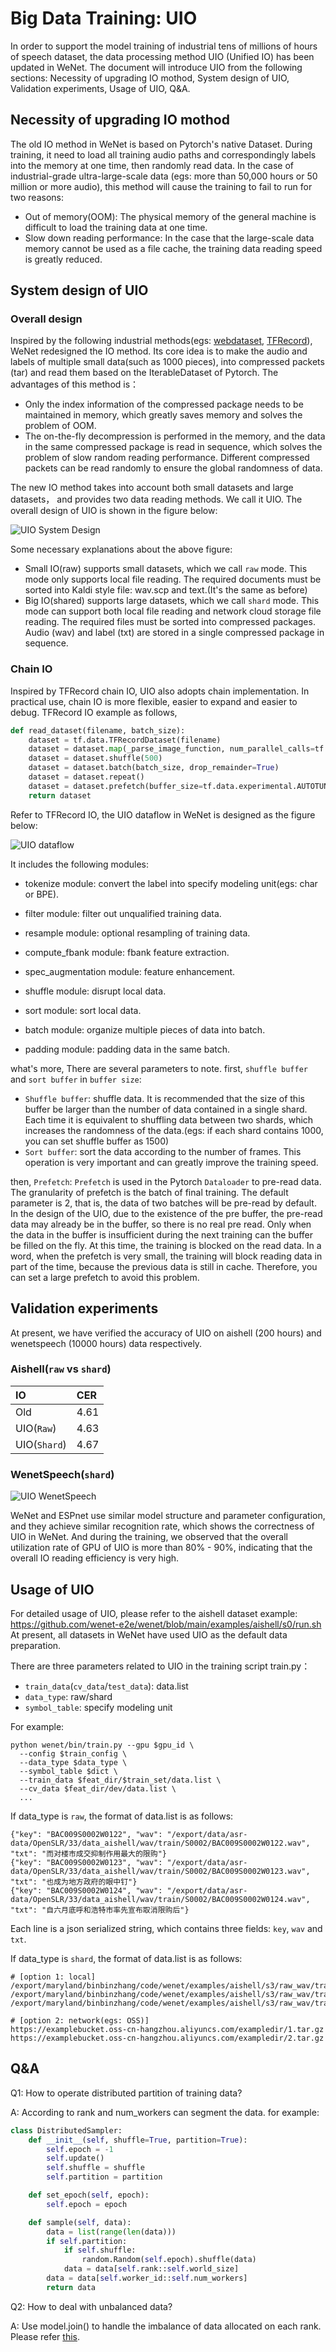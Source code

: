 # Big Data Training: UIO

In order to support the model training of industrial tens of millions of hours of speech dataset, the data processing
method UIO (Unified IO) has been updated in WeNet. The document will introduce UIO from the following sections:
Necessity of upgrading IO mothod, System design of UIO, Validation experiments, Usage of UIO, Q&A.

## Necessity of upgrading IO mothod
The old IO method in WeNet is based on Pytorch's native Dataset. During training, it need to load all training audio
paths and correspondingly labels into the memory at one time, then randomly read data. In the case of industrial-grade
ultra-large-scale data (egs: more than 50,000 hours or 50 million or more audio), this method will cause the training
to fail to run for two reasons:
- Out of memory(OOM): The physical memory of the general machine is difficult to load the training data at one time.
- Slow down reading performance:  In the case that the large-scale data memory cannot be used as a file cache, the training
data reading speed is greatly reduced.

## System design of UIO
### Overall design
Inspired by the following industrial methods(egs: [webdataset](https://github.com/webdataset/webdataset), [TFRecord](https://www.tensorflow.org/tutorials/load_data/tfrecord)),
WeNet redesigned the IO method. Its core idea is to make the audio and labels of multiple small data(such as 1000 pieces),
into compressed packets (tar) and read them based on the IterableDataset of Pytorch. The advantages of this method is：
- Only the index information of the compressed package needs to be maintained in memory, which greatly saves memory and
solves the problem of OOM.
- The on-the-fly decompression is performed in the memory, and the data in the same compressed package is read in
sequence, which solves the problem of slow random reading performance. Different compressed packets can be read randomly
to ensure the global randomness of data.

The new IO method takes into account both small datasets and large datasets， and provides two data reading methods.
We call it UIO. The overall design of UIO is shown in the figure below:

![UIO System Design](./images/UIO_system.png)

Some necessary explanations about the above figure:
- Small IO(raw) supports small datasets, which we call ``raw`` mode. This mode only supports local file reading.
The required documents must be sorted into Kaldi style file: wav.scp and text.(It's the same as before)
- Big IO(shared) supports large datasets, which we call ``shard`` mode. This mode can support both local file
reading and network cloud storage file reading. The required files must be sorted into compressed packages. Audio (wav)
and label (txt) are stored in a single compressed package in sequence.

### Chain IO
Inspired by TFRecord chain IO, UIO also adopts chain implementation. In practical use, chain IO is more flexible,
easier to expand and easier to debug. TFRecord IO example as follows,
```python
def read_dataset(filename, batch_size):
    dataset = tf.data.TFRecordDataset(filename)
    dataset = dataset.map(_parse_image_function, num_parallel_calls=tf.data.experimental.AUTOTUNE)
    dataset = dataset.shuffle(500)
    dataset = dataset.batch(batch_size, drop_remainder=True)
    dataset = dataset.repeat()
    dataset = dataset.prefetch(buffer_size=tf.data.experimental.AUTOTUNE)
    return dataset
```
Refer to TFRecord IO, the UIO dataflow in WeNet is designed as the figure below:

![UIO dataflow](./images/UIO_dataflow.png)

It includes the following modules:
- tokenize module: convert the label into specify modeling unit(egs: char or BPE).

- filter module: filter out unqualified training data.

- resample module: optional resampling of training data.

- compute_fbank module: fbank feature extraction.

- spec_augmentation module: feature enhancement.

- shuffle module: disrupt local data.

- sort module: sort local data.

- batch module: organize multiple pieces of data into batch.

- padding module: padding data in the same batch.

what's more, There are several parameters to note. first, ``shuffle buffer`` and ``sort buffer`` in ``buffer size``:
* ``Shuffle buffer``: shuffle data. It is recommended that the size of this buffer be larger than
the number of data contained in a single shard. Each time it is equivalent to shuffling data between two shards,
which increases the randomness of the data.(egs: if each shard contains 1000, you can set shuffle buffer as 1500)
* ``Sort buffer``: sort the data according to the number of frames. This operation is very important and can greatly
improve the training speed.

then, ``Prefetch``:
``Prefetch`` is used in the Pytorch ``Dataloader`` to pre-read data. The granularity of prefetch is the batch of final training.
The default parameter is 2, that is, the data of two batches will be pre-read by default. In the design of the UIO,
due to the existence of the pre buffer, the pre-read data may already be in the buffer, so there is no real pre read.
Only when the data in the buffer is insufficient during the next training can the buffer be filled on the fly.
At this time, the training is blocked on the read data. In a word, when the prefetch is very small, the training will
block reading data in part of the time, because the previous data is still in cache. Therefore, you can set a large
prefetch to avoid this problem.


## Validation experiments
At present, we have verified the accuracy of UIO on aishell (200 hours) and wenetspeech (10000 hours) data respectively.
### Aishell(``raw`` vs ``shard``)

|IO|CER|
|:---|:---|
|Old|4.61|
|UIO(``Raw``)|4.63|
|UIO(``Shard``)|4.67|

### WenetSpeech(``shard``)

![UIO WenetSpeech](./images/UIO_wenetspeech_cer.png)

WeNet and ESPnet use similar model structure and parameter configuration, and they achieve similar recognition rate,
which shows the correctness of UIO in WeNet. And during the training, we observed that the overall utilization rate of
GPU of UIO is more than 80% - 90%, indicating that the overall IO reading efficiency is very high.

## Usage of UIO
For detailed usage of UIO, please refer to the aishell dataset example:
https://github.com/wenet-e2e/wenet/blob/main/examples/aishell/s0/run.sh
At present, all datasets in WeNet have used UIO as the default data preparation.

There are three parameters related to UIO in the training script train.py：
- ``train_data``(``cv_data``/``test_data``): data.list
- ``data_type``: raw/shard
- ``symbol_table``: specify modeling unit

For example:
```shell
python wenet/bin/train.py --gpu $gpu_id \
  --config $train_config \
  --data_type $data_type \
  --symbol_table $dict \
  --train_data $feat_dir/$train_set/data.list \
  --cv_data $feat_dir/dev/data.list \
  ...
```
If data_type is ``raw``, the format of data.list is as follows:
```
{"key": "BAC009S0002W0122", "wav": "/export/data/asr-data/OpenSLR/33/data_aishell/wav/train/S0002/BAC009S0002W0122.wav", "txt": "而对楼市成交抑制作用最大的限购"}
{"key": "BAC009S0002W0123", "wav": "/export/data/asr-data/OpenSLR/33/data_aishell/wav/train/S0002/BAC009S0002W0123.wav", "txt": "也成为地方政府的眼中钉"}
{"key": "BAC009S0002W0124", "wav": "/export/data/asr-data/OpenSLR/33/data_aishell/wav/train/S0002/BAC009S0002W0124.wav", "txt": "自六月底呼和浩特市率先宣布取消限购后"}
```
Each line is a json serialized string, which contains three fields: ``key``, ``wav`` and ``txt``.

If data_type is ``shard``, the format of data.list is as follows:
```
# [option 1: local]
/export/maryland/binbinzhang/code/wenet/examples/aishell/s3/raw_wav/train/shards/shards_000000000.tar.gz
/export/maryland/binbinzhang/code/wenet/examples/aishell/s3/raw_wav/train/shards/shards_000000001.tar.gz
/export/maryland/binbinzhang/code/wenet/examples/aishell/s3/raw_wav/train/shards/shards_000000002.tar.gz

# [option 2: network(egs: OSS)]
https://examplebucket.oss-cn-hangzhou.aliyuncs.com/exampledir/1.tar.gz
https://examplebucket.oss-cn-hangzhou.aliyuncs.com/exampledir/2.tar.gz
```

## Q&A
Q1: How to operate distributed partition of training data?

A: According to rank and num_workers can segment the data. for example:
```python
class DistributedSampler:
    def __init__(self, shuffle=True, partition=True):
        self.epoch = -1
        self.update()
        self.shuffle = shuffle
        self.partition = partition

    def set_epoch(self, epoch):
        self.epoch = epoch

    def sample(self, data):
        data = list(range(len(data)))
        if self.partition:
            if self.shuffle:
                random.Random(self.epoch).shuffle(data)
            data = data[self.rank::self.world_size]
        data = data[self.worker_id::self.num_workers]
        return data
```

Q2: How to deal with unbalanced data?

A: Use model.join() to handle the imbalance of data allocated on each rank. Please refer [this](https://pytorch.org/tutorials/advanced/generic_join.html#how-does-join-work).
